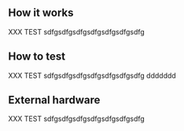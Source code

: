 <!---

This file is used to generate your project datasheet. Please fill in the information below and delete any unused
sections.

You can also include images in this folder and reference them in the markdown. Each image must be less than
512 kb in size, and the combined size of all images must be less than 1 MB.
-->

## How it works

XXX TEST sdfgsdfgsdfgsdfgsdfgsdfgsdfg

## How to test

XXX TEST sdfgsdfgsdfgsdfgsdfgsdfgsdfg ddddddd

## External hardware

XXX TEST sdfgsdfgsdfgsdfgsdfgsdfgsdfg
